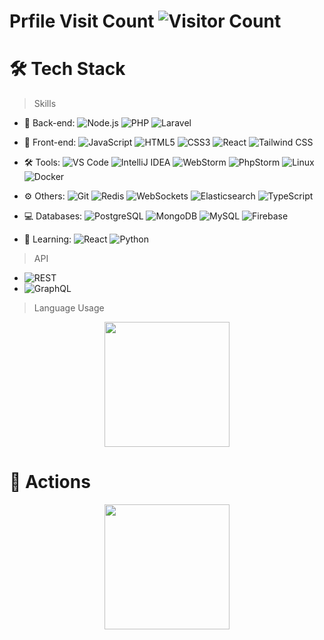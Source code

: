 # Prfile Visit Count   ![Visitor Count](https://profile-counter.glitch.me/trylow10/count.svg)

# 🛠 Tech Stack

> Skills

- 🔭 Back-end: ![Node.js](https://img.shields.io/badge/-Node.js-green?style=flat-circle&logo=Node.js) ![PHP](https://img.shields.io/badge/-PHP-purple?style=flat-circle&logo=php) ![Laravel](https://img.shields.io/badge/-Laravel-red?style=flat-circle&logo=laravel)
- 👯 Front-end: ![JavaScript](https://img.shields.io/badge/-JavaScript-yellow?style=flat-circle&logo=javascript) ![HTML5](https://img.shields.io/badge/-HTML5-yellow?style=flat-circle&logo=html5) ![CSS3](https://img.shields.io/badge/-CSS3-yellow?style=flat-circle&logo=css3) ![React](https://img.shields.io/badge/-React-blue?style=flat-circle&logo=React) ![Tailwind CSS](https://img.shields.io/badge/-Tailwind_CSS-blue?style=flat-circle&logo=tailwind-css)

- :hammer_and_wrench: Tools: ![VS Code](https://img.shields.io/badge/-VSCode-blue?style=flat-circle&logo=VSCode) ![IntelliJ IDEA](https://img.shields.io/badge/-IntelliJIDEA-black?style=flat-circle&logo=IntelliJIDEA) ![WebStorm](https://img.shields.io/badge/-WebStorm-white?style=flat-circle&logo=WebStorm) ![PhpStorm](https://img.shields.io/badge/-PhpStorm-blue?style=flat-circle&logo=PhpStorm) ![Linux](https://img.shields.io/badge/-Linux-orange?style=flat-circle&logo=Linux) ![Docker](https://img.shields.io/badge/-Docker-blue?style=flat-circle&logo=Docker)

- ⚙️ Others: ![Git](https://img.shields.io/badge/-Git-yellow?style=flat-circle&logo=git) ![Redis](https://img.shields.io/badge/-Redis-red?style=flat-circle&logo=Redis) ![WebSockets](https://img.shields.io/badge/-WebSockets-blue?style=flat-circle&logo=WebSocket) ![Elasticsearch](https://img.shields.io/badge/-Elasticsearch-yellow?style=flat-circle&logo=Elasticsearch) ![TypeScript](https://img.shields.io/badge/-TypeScript-blue?style=flat-circle&logo=TypeScript)

- 💻 Databases: ![PostgreSQL](https://img.shields.io/badge/-PostgreSQL-blue?style=flat-circle&logo=PostgreSQL) ![MongoDB](https://img.shields.io/badge/-MongoDB-green?style=flat-circle&logo=MongoDB) ![MySQL](https://img.shields.io/badge/-MySQL-blue?style=flat-circle&logo=MySQL) ![Firebase](https://img.shields.io/badge/-Firebase-yellow?style=flat-circle&logo=Firebase)

- 🌱 Learning: ![React](https://img.shields.io/badge/-React-blue?style=flat-circle&logo=React) ![Python](https://img.shields.io/badge/-Python-green?style=flat-circle&logo=Python)

> API

- ![REST](https://img.shields.io/badge/-REST-lightgrey?style=flat-circle&logo=REST)
- ![GraphQL](https://img.shields.io/badge/-GraphQL-purple?style=flat-circle&logo=GraphQL)

> Language Usage

<div align="center">
    <img height="200px" src="https://github-readme-stats-api-holic-x.vercel.app/api/top-langs/?username=holic-x&theme=dark&layout=compact"/>
</div>


# 🔭 Actions

<div align="center">
    <img height="200px" src="https://github-readme-streak-stats.herokuapp.com/?user=trylow10&theme=dark" />
</div>



